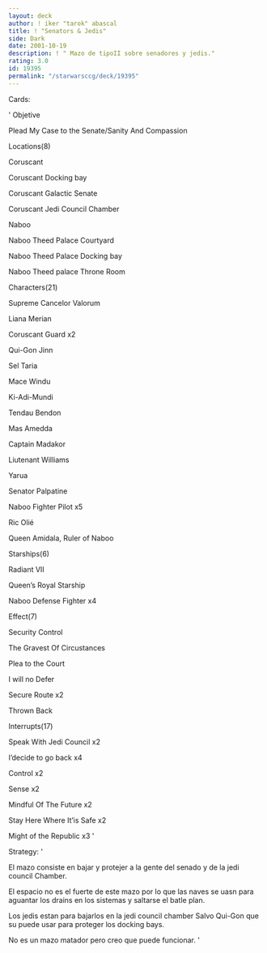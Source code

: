```yaml
---
layout: deck
author: ! iker "tarok" abascal
title: ! "Senators & Jedis"
side: Dark
date: 2001-10-19
description: ! " Mazo de tipoII sobre senadores y jedis."
rating: 3.0
id: 19395
permalink: "/starwarsccg/deck/19395"
---
```

Cards: 

' 
 Objetive


Plead My Case to the Senate/Sanity And Compassion


 Locations(8)


Coruscant

Coruscant Docking bay

Coruscant Galactic Senate

Coruscant Jedi Council Chamber

Naboo

Naboo Theed Palace Courtyard

Naboo Theed Palace Docking bay

Naboo Theed palace Throne Room


 Characters(21)


Supreme Cancelor Valorum

Liana Merian

Coruscant Guard x2

Qui-Gon Jinn

Sel Taria

Mace Windu

Ki-Adi-Mundi

Tendau Bendon

Mas Amedda

Captain Madakor

Liutenant Williams

Yarua

Senator Palpatine

Naboo Fighter Pilot x5

Ric Olié

Queen Amidala, Ruler of Naboo


 Starships(6)


Radiant VII

Queen’s Royal Starship

Naboo Defense Fighter x4


 Effect(7)


Security Control

The Gravest Of Circustances

Plea to the Court

I will no Defer

Secure Route x2

Thrown Back


 Interrupts(17)


Speak With Jedi Council x2

I’decide to go back x4

Control x2

Sense x2

Mindful Of The Future x2

Stay Here Where It’is Safe x2

Might of the Republic x3 '

Strategy: '

El mazo consiste en bajar y protejer a la gente del senado y de la jedi council Chamber.


 El espacio no es el fuerte de este mazo por lo que las naves se uasn para aguantar los drains en los sistemas y saltarse el batle plan.


 Los jedis estan para bajarlos en la jedi council chamber Salvo Qui-Gon que su puede usar para proteger los docking bays.


 No es un mazo matador pero creo que puede funcionar. '
